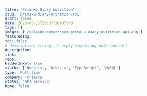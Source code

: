 ```yaml
---
title: 'PrimaKu Diary Nutrition'
slug: 'primaku-diary-nutrition-api'
draft: false
date: 2023-05-22T23:37:10+07:00
tags: []
images: ['/uploads/compressed/primaku-diary-nutrition-api.png']
featuredImg:
toc: false
# description: string, if empty (substring main content)
description:
link:
repo:
hiddenInXml: true
stacks: ['Node.js', 'Nest.js', 'TypeScript', 'MySQL']
type: 'Full-time'
company: 'PrimaKu'
status: 'API Service'
home: false
---
```

